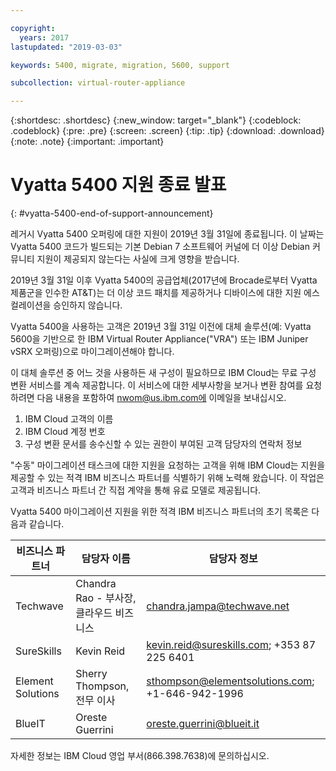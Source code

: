 ```yaml
---

copyright:
  years: 2017
lastupdated: "2019-03-03"

keywords: 5400, migrate, migration, 5600, support

subcollection: virtual-router-appliance

---
```


{:shortdesc: .shortdesc}
{:new_window: target="_blank"}
{:codeblock: .codeblock}
{:pre: .pre}
{:screen: .screen}
{:tip: .tip}
{:download: .download}
{:note: .note}
{:important: .important}

# Vyatta 5400 지원 종료 발표
{: #vyatta-5400-end-of-support-announcement}

레거시 Vyatta 5400 오퍼링에 대한 지원이 2019년 3월 31일에 종료됩니다. 이 날짜는 Vyatta 5400 코드가 빌드되는 기본 Debian 7 소프트웨어 커널에 더 이상 Debian 커뮤니티 지원이 제공되지 않는다는 사실에 크게 영향을 받습니다. 

2019년 3월 31일 이후 Vyatta 5400의 공급업체(2017년에 Brocade로부터 Vyatta 제품군을 인수한 AT&T)는 더 이상 코드 패치를 제공하거나 디바이스에 대한 지원 에스컬레이션을 승인하지 않습니다. 

Vyatta 5400을 사용하는 고객은 2019년 3월 31일 이전에 대체 솔루션(예: Vyatta 5600을 기반으로 한 IBM Virtual Router Appliance("VRA") 또는 IBM Juniper vSRX 오퍼링)으로 마이그레이션해야 합니다.    

이 대체 솔루션 중 어느 것을 사용하든 새 구성이 필요하므로 IBM Cloud는 무료 구성 변환 서비스를 계속 제공합니다. 이 서비스에 대한 세부사항을 보거나 변환 참여를 요청하려면 다음 내용을 포함하여 nwom@us.ibm.com에 이메일을 보내십시오. 

1. IBM Cloud 고객의 이름
2. IBM Cloud 계정 번호
3. 구성 변환 문서를 송수신할 수 있는 권한이 부여된 고객 담당자의 연락처 정보           

"수동" 마이그레이션 태스크에 대한 지원을 요청하는 고객을 위해 IBM Cloud는 지원을 제공할 수 있는 적격 IBM 비즈니스 파트너를 식별하기 위해 노력해 왔습니다. 이 작업은 고객과 비즈니스 파트너 간 직접 계약을 통해 유료 모델로 제공됩니다. 

Vyatta 5400 마이그레이션 지원을 위한 적격 IBM 비즈니스 파트너의 초기 목록은 다음과 같습니다. 

| 비즈니스 파트너 | 담당자 이름 | 담당자 정보 |
| ------------- | ------------- | ------------- |
| Techwave | Chandra Rao - 부사장, 클라우드 비즈니스 | chandra.jampa@techwave.net |
| SureSkills | Kevin Reid | kevin.reid@sureskills.com; +353 87 225 6401 |
| Element Solutions | Sherry Thompson, 전무 이사 | sthompson@elementsolutions.com; +1-646-942-1996 |
| BlueIT | Oreste Guerrini | oreste.guerrini@blueit.it |

자세한 정보는 IBM Cloud 영업 부서(866.398.7638)에 문의하십시오. 
